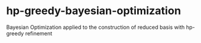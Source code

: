 # hp-greedy-bayesian-optimization
Bayesian Optimization applied to the construction of reduced basis with hp-greedy refinement
